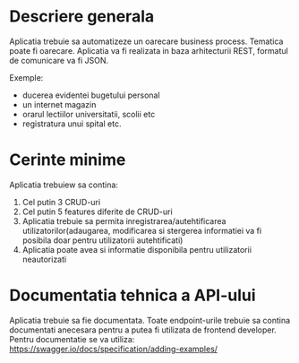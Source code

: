 # Descriere generala
Aplicatia trebuie sa automatizeze un oarecare business process. Tematica poate fi oarecare. 
Aplicatia va fi realizata in baza arhitecturii REST, formatul de comunicare va fi JSON.

Exemple:
- ducerea evidentei bugetului personal
- un internet magazin
- orarul lectiilor universitatii, scolii etc
- registratura unui spital etc.

# Cerinte minime
Aplicatia trebuiew sa contina:
1. Cel putin 3 CRUD-uri
2. Cel putin 5 features diferite de CRUD-uri
3. Aplicatia trebuie sa permita inregistrarea/autehtificarea utilizatorilor(adaugarea, modificarea si stergerea informatiei va fi posibila doar pentru utilizatorii autehtificati)
4. Aplicatia poate avea si informatie disponibila pentru utilizatorii neautorizati

# Documentatia tehnica a API-ului
Aplicatia trebuie sa fie documentata. Toate endpoint-urile trebuie sa contina documentati anecesara pentru a putea fi utilizata de frontend developer.
Pentru documentatie se va utiliza:
https://swagger.io/docs/specification/adding-examples/
